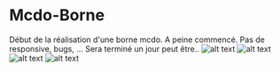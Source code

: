 # Mcdo-Borne
Début de la réalisation d'une borne mcdo.
A peine commencé. Pas de responsive, bugs, ...
Sera terminé un jour peut être..
![alt text](https://zupimages.net/up/22/37/rpbe.png)
![alt text](https://zupimages.net/up/22/37/0goy.png)
![alt text](https://zupimages.net/up/22/37/ytap.png)
![alt text](https://zupimages.net/up/22/37/nls2.png)
